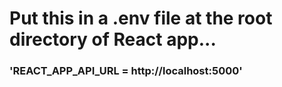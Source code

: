 # Put this in a .env file at the root directory of React app...

### 'REACT_APP_API_URL = http://localhost:5000'
